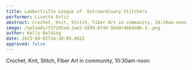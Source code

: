 ```yaml
---
title: Lambertville League of  Extraordinary Stitchers
performer: Lisette Ortiz
abstract: Crochet, Knit, Stitch, Fiber Art in community, 10:30am-noon
image: /uploads/f1f2d5ad-3ae2-4599-8744-9da9c46bda0b-1-.png
author: Kelly Bolding
date: 2023-04-02T14:30:03.002Z
approved: false
---
```

Crochet, Knit, Stitch, Fiber Art in community, 10:30am-noon
